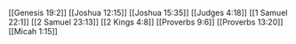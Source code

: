 [[Genesis 19:2]]
[[Joshua 12:15]]
[[Joshua 15:35]]
[[Judges 4:18]]
[[1 Samuel 22:1]]
[[2 Samuel 23:13]]
[[2 Kings 4:8]]
[[Proverbs 9:6]]
[[Proverbs 13:20]]
[[Micah 1:15]]
